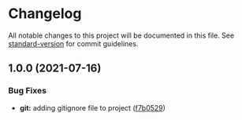 # Changelog

All notable changes to this project will be documented in this file. See [standard-version](https://github.com/conventional-changelog/standard-version) for commit guidelines.

## 1.0.0 (2021-07-16)


### Bug Fixes

* **git:** adding gitignore file to project ([f7b0529](https://github.com/allen-cheng-dz/firekeeper/commit/f7b0529f26329166327a599cc55234bd66e0445a))
